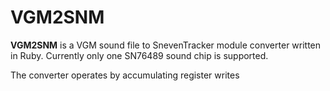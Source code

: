 # VGM2SNM

**VGM2SNM** is a VGM sound file to SnevenTracker module converter written in Ruby. Currently only one SN76489 sound chip is supported.

The converter operates by accumulating register writes 
